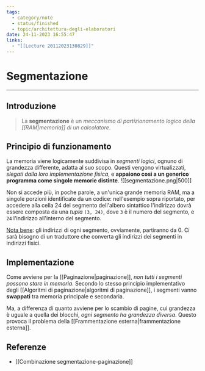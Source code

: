 ```yaml
---
tags:
  - category/note
  - status/finished
  - topic/architettura-degli-elaboratori
date: 24-11-2023 16:55:47
links:
  - "[[Lecture 20112023130829]]"
---
```

# Segmentazione
---
## Introduzione
> La **segmentazione** è un _meccanismo di partizionamento logico della [[RAM|memoria]] di un calcolatore_.

## Principio di funzionamento
La memoria viene logicamente suddivisa in _segmenti logici_, ognuno di grandezza differente, adatta al suo scopo. Questi vengono virtualizzati, _slegati dalla loro implementazione fisica_, e **appaiono così a un generico programma come singole memorie distinte**.
![[segmentazione.png|500]]

Non si accede più, in poche parole, a un'unica grande memoria RAM, ma a singole porzioni identificate da un codice: nell'esempio sopra riportato, per accedere alla cella 24 del segmento dell'albero sintattico l'indirizzo dovrà essere composta da una _tupla_ `(3, 24)`, dove `3` è il numero del segmento, e `24` l'indirizzo all'interno del segmento.

<u>Nota bene</u>: gli indirizzi di ogni segmento, ovviamente, partiranno da 0. Ci sarà bisogno di un traduttore che converta gli indirizzi dei segmenti in indirizzi fisici.

## Implementazione
Come avviene per la [[Paginazione|paginazione]], _non tutti i segmenti possono stare in memoria_. Secondo lo stesso principio implementativo degli [[Algoritmi di paginazione|algoritmi di paginazione]], i segmenti vanno **swappati** tra memoria principale e secondaria.

Ma, a differenza di quanto avviene per lo scambio di pagine, cui grandezza è uguale a quella dei blocchi, _ogni segmento ha grandezza diversa_. Questo provoca il problema della [[Frammentazione esterna|frammentazione esterna]].

## Referenze
- [[Combinazione segmentazione-paginazione]]